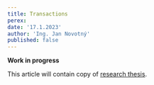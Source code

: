 ```yaml
---
title: Transactions
perex:
date: '17.1.2023'
author: 'Ing. Jan Novotný'
published: false
---
```


**Work in progress**

This article will contain copy of [research thesis](https://evitadb.io/research/in-memory/thesis#transactions).